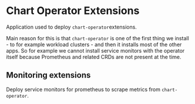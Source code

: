 # Chart Operator Extensions

Application used to deploy `chart-operator`extensions.

Main reason for this is that `chart-operator` is one of the first thing we install - to for example workload clusters -
and then it installs most of the other apps. So for example we cannot install service monitors with the operator itself
because Prometheus and related CRDs are not present at the time.

## Monitoring extensions

Deploy service monitors for prometheus to scrape metrics from `chart-operator`.
